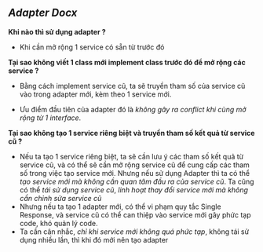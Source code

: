 ***Adapter Docx***
-

**Khi nào thì sử dụng adapter ?**
- Khi cần mở rộng 1 service có sẵn từ trước đó 

**Tại sao không viết 1 class mới implement class trước đó để mở rộng các service ?**
- Bằng cách implement service cũ, ta sẽ truyền tham số của service cũ vào trong adapter mới, kèm theo 1 service mới.

- Ưu điểm đầu tiên của adapter đó là *không gây ra conflict khi cùng mở rộng từ 1 interface*.

**Tại sao không tạo 1 service riêng biệt và truyền tham số kết quả từ service cũ ?**
- Nếu ta tạo 1 service riêng biệt, ta sẽ cần lưu ý các tham số kết quả từ service cũ, và có thể sẽ cần mở rộng service 
cũ để cung cấp các tham số trong việc tạo service mới. Nhưng nếu sử dụng Adapter thì ta có thể *tạo service mới mà không
cần quan tâm đầu ra của service cũ*. Ta cũng có thể *tái sử dụng service cũ*, *linh hoạt thay đổi service mới mà không cần 
chỉnh sửa service cũ*
- Nhưng nếu ta tạo 1 adapter mới, có thể vi phạm quy tắc Single Response, và service cũ có thể can thiệp vào service mới
gây phức tạp code, khó quản lý code.
- Ta cần cân nhắc, *chỉ khi service mới không quá phức tạp*, không tái sử dụng nhiều lần, thì khi đó mới nên tạo adapter

